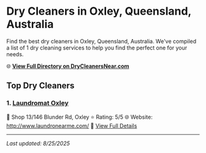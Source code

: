 # Dry Cleaners in Oxley, Queensland, Australia

Find the best dry cleaners in Oxley, Queensland, Australia. We've compiled a list of 1 dry cleaning services to help you find the perfect one for your needs.

🌐 **[View Full Directory on DryCleanersNear.com](https://drycleanersnear.com/city/Australia/Queensland/Oxley)**

## Top Dry Cleaners

### 1. [Laundromat Oxley](https://drycleanersnear.com/dryCleaner/68aa738039cc7c0899005b9d/laundromat-oxley)
📍 Shop 13/146 Blunder Rd, Oxley
⭐ Rating: 5/5
🌐 Website: http://www.laundronearme.com/
🔗 [View Full Details](https://drycleanersnear.com/dryCleaner/68aa738039cc7c0899005b9d/laundromat-oxley)


---

*Last updated: 8/25/2025*
